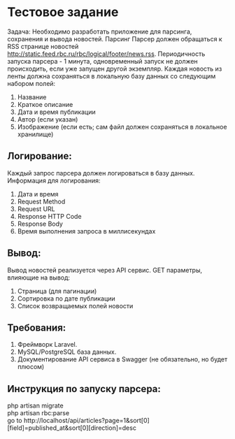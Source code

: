 # Тестовое задание

Задача:
Необходимо разработать приложение для парсинга, сохранения и вывода новостей.
Парсинг
Парсер должен обращаться к RSS странице новостей
http://static.feed.rbc.ru/rbc/logical/footer/news.rss. Периодичность запуска парсера - 1 минута,
одновременный запуск не должен происходить, если уже запущен другой экземпляр. Каждая
новость из ленты должна сохраняться в локальную базу данных со следующим набором полей:

1. Название
2. Краткое описание
3. Дата и время публикации
4. Автор (если указан)
5. Изображение (если есть; сам файл должен сохраняться в локальное хранилище)

## Логирование:

Каждый запрос парсера должен логироваться в базу данных. Информация для логирования:

1. Дата и время
2. Request Method
3. Request URL
4. Response HTTP Code
5. Response Body
6. Время выполнения запроса в миллисекундах

## Вывод:

Вывод новостей реализуется через API сервис. GET параметры, влияющие на вывод:

1. Страница (для пагинации)
2. Сортировка по дате публикации
3. Список возвращаемых полей новости

## Требования:

1. Фреймворк Laravel.
2. MySQL/PostgreSQL база данных.
3. Документирование API сервиса в Swagger (не обязательно, но будет плюсом)

## Инструкция по запуску парсера:

php artisan migrate\
php artisan rbc:parse\
go to http://localhost/api/articles?page=1&sort[0][field]=published_at&sort[0][direction]=desc
